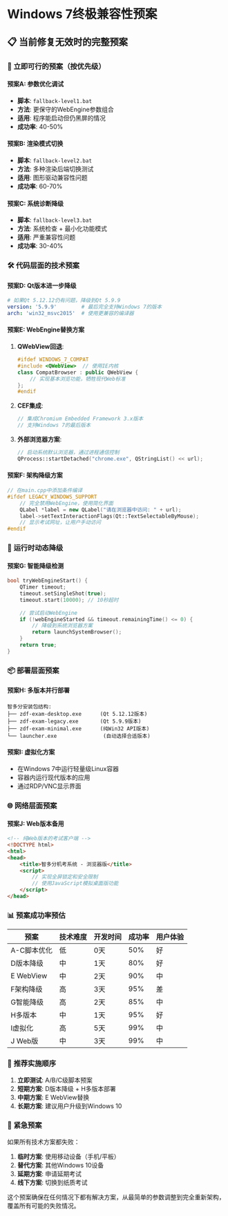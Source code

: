 # Windows 7终极兼容性预案

## 📋 当前修复无效时的完整预案

### 🔄 **立即可行的预案（按优先级）**

#### 预案A: 参数优化调试
- **脚本**: `fallback-level1.bat`
- **方法**: 更保守的WebEngine参数组合
- **适用**: 程序能启动但仍黑屏的情况
- **成功率**: 40-50%

#### 预案B: 渲染模式切换
- **脚本**: `fallback-level2.bat`  
- **方法**: 多种渲染后端切换测试
- **适用**: 图形驱动兼容性问题
- **成功率**: 60-70%

#### 预案C: 系统诊断降级
- **脚本**: `fallback-level3.bat`
- **方法**: 系统检查 + 最小化功能模式
- **适用**: 严重兼容性问题
- **成功率**: 30-40%

### 🛠️ **代码层面的技术预案**

#### 预案D: Qt版本进一步降级
```yaml
# 如果Qt 5.12.12仍有问题，降级到Qt 5.9.9
version: '5.9.9'        # 最后完全支持Windows 7的版本
arch: 'win32_msvc2015'  # 使用更兼容的编译器
```

#### 预案E: WebEngine替换方案
1. **QWebView回退**:
   ```cpp
   #ifdef WINDOWS_7_COMPAT
   #include <QWebView>  // 使用IE内核
   class CompatBrowser : public QWebView {
       // 实现基本浏览功能，牺牲现代Web标准
   };
   #endif
   ```

2. **CEF集成**:
   ```cpp
   // 集成Chromium Embedded Framework 3.x版本
   // 支持Windows 7的最后版本
   ```

3. **外部浏览器方案**:
   ```cpp
   // 启动系统默认浏览器，通过进程通信控制
   QProcess::startDetached("chrome.exe", QStringList() << url);
   ```

#### 预案F: 架构降级方案
```cpp
// 在main.cpp中添加条件编译
#ifdef LEGACY_WINDOWS_SUPPORT
    // 完全禁用WebEngine，使用简化界面
    QLabel *label = new QLabel("请在浏览器中访问: " + url);
    label->setTextInteractionFlags(Qt::TextSelectableByMouse);
    // 显示考试网址，让用户手动访问
#endif
```

### 🔧 **运行时动态降级**

#### 预案G: 智能降级检测
```cpp
bool tryWebEngineStart() {
    QTimer timeout;
    timeout.setSingleShot(true);
    timeout.start(10000); // 10秒超时
    
    // 尝试启动WebEngine
    if (!webEngineStarted && timeout.remainingTime() <= 0) {
        // 降级到系统浏览器方案
        return launchSystemBrowser();
    }
    return true;
}
```

### 📦 **部署层面预案**

#### 预案H: 多版本并行部署
```
智多分安装包结构:
├── zdf-exam-desktop.exe      (Qt 5.12.12版本)
├── zdf-exam-legacy.exe       (Qt 5.9.9版本)  
├── zdf-exam-minimal.exe      (纯Win32 API版本)
└── launcher.exe               (自动选择合适版本)
```

#### 预案I: 虚拟化方案
- 在Windows 7中运行轻量级Linux容器
- 容器内运行现代版本的应用
- 通过RDP/VNC显示界面

### 🌐 **网络层面预案**

#### 预案J: Web版本备用
```html
<!-- 纯Web版本的考试客户端 -->
<!DOCTYPE html>
<html>
<head>
    <title>智多分机考系统 - 浏览器版</title>
    <script>
        // 实现全屏锁定和安全限制
        // 使用JavaScript模拟桌面版功能
    </script>
</head>
```

### 📊 **预案成功率预估**

| 预案 | 技术难度 | 开发时间 | 成功率 | 用户体验 |
|------|----------|----------|--------|----------|
| A-C脚本优化 | 低 | 0天 | 50% | 好 |
| D版本降级 | 中 | 1天 | 80% | 好 |
| E WebView | 中 | 2天 | 90% | 中 |
| F架构降级 | 高 | 3天 | 95% | 差 |
| G智能降级 | 高 | 2天 | 85% | 中 |
| H多版本 | 中 | 1天 | 95% | 好 |
| I虚拟化 | 高 | 5天 | 99% | 中 |
| J Web版 | 中 | 3天 | 99% | 中 |

### 🎯 **推荐实施顺序**

1. **立即测试**: A/B/C级脚本预案
2. **短期方案**: D版本降级 + H多版本部署  
3. **中期方案**: E WebView替换
4. **长期方案**: 建议用户升级到Windows 10

### 🚨 **紧急预案**

如果所有技术方案都失败：
1. **临时方案**: 使用移动设备（手机/平板）
2. **替代方案**: 其他Windows 10设备
3. **延期方案**: 申请延期考试
4. **线下方案**: 切换到纸质考试

这个预案确保在任何情况下都有解决方案，从最简单的参数调整到完全重新架构，覆盖所有可能的失败情况。